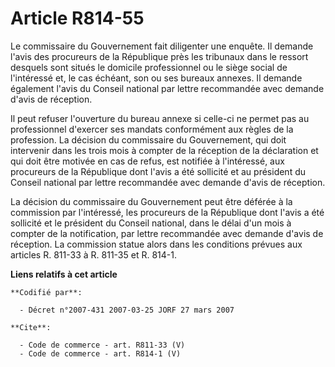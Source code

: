 # Article R814-55

Le commissaire du Gouvernement fait diligenter une enquête. Il demande l'avis des procureurs de la République près les
tribunaux dans le ressort desquels sont situés le domicile professionnel ou le siège social de l'intéressé et, le cas
échéant, son ou ses bureaux annexes. Il demande également l'avis du Conseil national par lettre recommandée avec demande
d'avis de réception. 

Il peut refuser l'ouverture du bureau annexe si celle-ci ne permet pas au professionnel d'exercer ses mandats conformément
aux règles de la profession. La décision du commissaire du Gouvernement, qui doit intervenir dans les trois mois à compter de
la réception de la déclaration et qui doit être motivée en cas de refus, est notifiée à l'intéressé, aux procureurs de la
République dont l'avis a été sollicité et au président du Conseil national par lettre recommandée avec demande d'avis de
réception. 

La décision du commissaire du Gouvernement peut être déférée à la commission par l'intéressé, les procureurs de la République
dont l'avis a été sollicité et le président du Conseil national, dans le délai d'un mois à compter de la notification, par
lettre recommandée avec demande d'avis de réception. La commission statue alors dans les conditions prévues aux articles R.
811-33 à R. 811-35 et R. 814-1.

**Liens relatifs à cet article**

	**Codifié par**:

	  - Décret n°2007-431 2007-03-25 JORF 27 mars 2007

	**Cite**:

	  - Code de commerce - art. R811-33 (V)
	  - Code de commerce - art. R814-1 (V)
